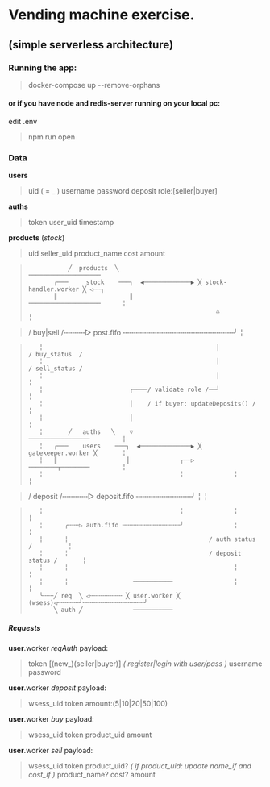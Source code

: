# Vending machine exercise.

## (simple serverless architecture)

### Running the app:

> docker-compose up --remove-orphans

#### or if you have node and redis-server running on your local pc:
edit .env
> npm run open


### Data

**users**
> uid ( = <role>_<username> )
> username
> password
> deposit
> role:\[seller|buyer\]

**auths**
> token
> user_uid
> timestamp

**products** (_stock_)
> uid
> seller_uid
> product_name
> cost
> amount

  
  
>
>                ╱  products  ╲                        ────────────────────
>            ┌───     stock    ───┐  ◀─────────────▶ ╳ stock-handler.worker ╳ ◁╌╌╮ 
>            ║                    ║                    ────────────────────      ╎ 
>                                                         △                      ╎ 

>  / buy|sell /╌╌╌╌╌▷ post.fifo ╌╌╌╌╌╌╌╌╌╌╌╌╌╌╌╌╌╌╌╌╌╌╌╌╌╌╯                      ╎ 

>        ╎                                                │                / buy_status  /
>        ╎                                                │                / sell_status /
>        ╎                                                │                      ╎
>        ╎                        ╭────/ validate role /──╯                      ╎
>        ╎                        │    / if buyer: updateDeposits() /            ╎
>        ╎                        │                                              ╎
>        ╎       ╱   auths   ╲    ▽                    ─────────────────         ╎
>        ╎   ┌───    users    ───┐  ◀──────────────▶ ╳ gatekeeper.worker ╳       ╎
>        ╎   ║                   ║              ╭╌╌▷   ────────┬────────         ╎
>        ╎                                      ╎              ╎                 ╎
  
>  / deposit /╌╌╌╌╌╌▷ deposit.fifo ╌╌╌╌╌╌╌╌╌╌╌╌╌╯              ╎                 ╎

>        ╎                                      ╎              ╎                 ╎
>        ╎      ╭╌╌╌▷ auth.fifo ╌╌╌╌╌╌╌╌╌╌╌╌╌╌╌╌╯              ╎                 ╎
>        ╎      ╎                                       / auth status /          ╎
>        ╎      ╎                                       / deposit status /       ╎
>        ╎      ╎                                              ╎                 ╎
>        ╎      ╎                  ───────────                 ╎                 ╎
>        ╰╌╌╌╱ req  ╲ ◁╌╌╌╌╌╌╌╌╌ ╳ user.worker ╳ (wsess)◁╌╌╌╌╌╌╯╌╌╌╌╌╌╌╌╌╌╌╌╌╌╌╌╌╯
>            ╲ auth ╱              ───────────


##### Requests
**user**.worker _reqAuth_ payload:
> token [(new_)(seller|buyer)] _( register|login with user/pass )_
> username
> password

**user**.worker _deposit_ payload:
> wsess_uid
> token
> amount:(5|10|20|50|100)

**user**.worker _buy_ payload:
> wsess_uid
> token
> product_uid
> amount

**user**.worker _sell_ payload:
> wsess_uid
> token
> product_uid? _( if product\_uid: update name_if and cost_if )_
> product_name?
> cost?
> amount

